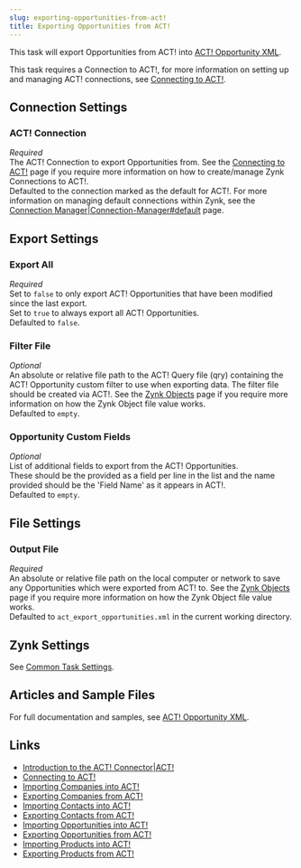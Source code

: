 ```yaml
---
slug: exporting-opportunities-from-act!
title: Exporting Opportunities from ACT!
---
```

This task will export Opportunities from ACT! into [ACT! Opportunity XML](act!-opportunity-xml).

This task requires a Connection to ACT!, for more information on setting up and managing ACT! connections, see 	[Connecting to ACT!](connecting-to-act!).

## Connection Settings
### ACT! Connection  
_Required_  
The ACT! Connection to export Opportunities from. See the [Connecting to ACT!](connecting-to-act!) page if you require more information on how to create/manage Zynk Connections to ACT!.  
Defaulted to the connection marked as the default for ACT!. For more information on managing default connections within Zynk, see the [Connection Manager|Connection-Manager#default](connection-manager|connection-manager#default) page.

## Export Settings
### Export All
_Required_  
Set to `false` to only export ACT! Opportunities that have been modified since the last export.  
Set to `true` to always export all ACT! Opportunities.  
Defaulted to `false`.

### Filter File
_Optional_  
An absolute or relative file path to the ACT! Query file (qry) containing the ACT! Opportunity custom filter to use when exporting data. The filter file should be created via ACT!. See the [Zynk Objects](zynk-objects) page if you require more information on how the Zynk Object file value works.  
Defaulted to `empty`.

### Opportunity Custom Fields
_Optional_  
List of additional fields to export from the ACT! Opportunities.  
These should be the provided as a field per line in the list and the name provided should be the 'Field Name' as it appears in ACT!.  
Defaulted to `empty`.

## File Settings
### Output File
_Required_  
An absolute or relative file path on the local computer or network to save any Opportunities which were exported from ACT! to. See the [Zynk Objects](zynk-objects) page if you require more information on how the Zynk Object file value works.  
Defaulted to `act_export_opportunities.xml` in the current working directory.

## Zynk Settings
See [Common Task Settings](common-task-settings).

## Articles and Sample Files
For full documentation and samples, see [ACT! Opportunity XML](act!-opportunity-xml).

## Links
- [Introduction to the ACT! Connector|ACT!](introduction-to-the-act!-connector|act!)
- [Connecting to ACT!](connecting-to-act!)
- [Importing Companies into ACT!](importing-companies-into-act!)
- [Exporting Companies from ACT!](exporting-companies-from-act!)
- [Importing Contacts into ACT!](importing-contacts-into-act!)
- [Exporting Contacts from ACT!](exporting-contacts-from-act!)
- [Importing Opportunities into ACT!](importing-opportunities-into-act!)
- [Exporting Opportunities from ACT!](exporting-opportunities-from-act!)
- [Importing Products into ACT!](importing-products-into-act!)
- [Exporting Products from ACT!](exporting-products-from-act!)